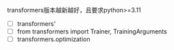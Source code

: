 transformers版本越新越好，且要求python>=3.11

- [ ] transformers'
- [ ] from transformers import Trainer, TrainingArguments
- [ ] transformers.optimization
